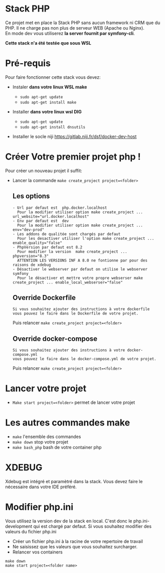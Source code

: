 # Stack PHP

Ce projet met en place la Stack PHP sans aucun framework ni CRM que du PHP. Il ne charge pas non plus de serveur WEB (Apache ou Nginx).  
En mode dev vous utiliserez **la server fournit par symfony-cli**.

**Cette stack n'a été testée que sous WSL**


# Pré-requis
Pour faire fonctionner cette stack vous devez:


- Instaler **dans votre linux WSL make**
  - `sudo apt-get update`
  - `sudo apt-get install make`
  

- Installer **dans votre linux wsl DIG**
  - `sudo apt-get update`
  - `sudo apt-get install dnsutils`
  

- Installer le socle niji https://gitlab.niji.fr/dsf/docker-dev-host

# Créer Votre premier projet php !

Pour créer un nouveau projet il suffit:
- Lancer la commande `make create_project project=<folder>`

  ## Les options
      - Url par defaut est  php.docker.localhost
        Pour la modifier utiliser option make create_project ... url_website="url.docker.localhost"
      - Env par defaut est  dev
        Pour la modifier utiliser option make create_project ... env="dev-prod"
      - Les addons de qualitée sont chargés par defaut
        Pour les desactiver utiliser l'option make create_project ... enable_quality="false"
      - PhpVersion par defaut est 8.2
        Pour modifier la version  make create_project ... phpversion="8.3"
        ATTENTION LES VERSIONS INF A 8.0 ne fontionne par pour des raisons de xdebug
      - Désactiver le webserver par defaut on utilise le webserver symfony
        Pour le désactiver et mettre votre propre webserser make create_project ... enable_local_webserser="false"

  ## Override Dockerfile
      Si vous souhaitez ajouter des instructions à votre dockerfile 
      vous pouvez le faire dans le Dockerfile de votre projet.
    
    Puis relancer `make create_project project=<folder>`
    
  ## Override docker-compose
      Si vous souhaitez ajouter des instructions à votre docker-compose.yml 
      vous pouvez le faire dans le docker-compose.yml de votre projet.
    
  Puis relancer `make create_project project=<folder>`

# Lancer votre projet

- `Make start project=<folder>` permet de lancer votre projet


# Les autres commandes make


- `make` l'ensemble des commandes
- `make down` stop votre projet
- `make bash_php` bash de votre container php


# XDEBUG

Xdebug est intégré et paramètré dans la stack. Vous devez faire le nécessaire dans votre IDE préféré.


# Modifier php.ini

Vous utilisez la version dev de la stack en local. C'est donc le php.ini-development qui est chargé par defaut.
Si vous souhaitez modifier des valeurs du fichier php.ini

- Créer un fichier php.ini à la racine de votre repertoire de travail
- Ne saisissez que les valeurs que vous souhaitez surcharger.
- Relancer vos containers
 ```
make down
make start project=<folder name>
```

